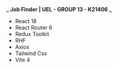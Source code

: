 **_ Job Finder | UEL - GROUP 13 - K21406 _**

- React 18
- React Router 6
- Redux Toolkit
- RHF
- Axios
- Tailwind Css
- Vite 4
